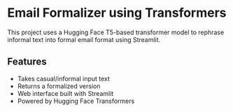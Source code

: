 # Email Formalizer using Transformers

This project uses a Hugging Face T5-based transformer model to rephrase informal text into formal email format using Streamlit.

## Features
- Takes casual/informal input text
- Returns a formalized version
- Web interface built with Streamlit
- Powered by Hugging Face Transformers
